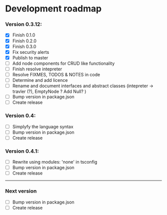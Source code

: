 # Development roadmap

### Version 0.3.12:
 - [x] Finish 0.1.0
 - [x] Finish 0.2.0
 - [x] Finish 0.3.0
 - [x] Fix security alerts
 - [x] Publish to master
 - [ ] Add node components for CRUD like functionality
 - [ ] Finish resolve intepreter
 - [ ] Resolve FIXMES, TODOS & NOTES in code
 - [ ] Determine and add licence
 - [ ] Rename and document interfaces and abstract classes (intepreter -> travler (?), EmptyNode ? Add Null? )
 - [ ] Bump version in package.json
 - [ ] Create release

### Version 0.4:

 - [ ] Simplyfy the language syntax
 - [ ] Bump version in package.json
 - [ ] Create release

### Version 0.4.1:

 - [ ] Rewrite using modules: 'none' in tsconfig
 - [ ] Bump version in package.json
 - [ ] Create release

-------

### Next version
 - [ ] Bump version in package.json
 - [ ] Create release